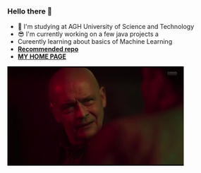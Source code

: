 ### Hello there 👋

 - :floppy_disk: I'm studying at AGH University of Science and Technology
 - 😎 I'm currently working on a few java projects a
 - Cureently learning about basics of Machine Learning 
 - [**Recommended repo**](https://github.com/KrzysztofGG/models.git)
 - [**MY HOME PAGE**](https://krzysztofgg.github.io/)
<img src="dario.jpg" alt="dario" width="400"/>


 

<!--
**KrzysztofGG/KrzysztofGG** is a ✨ _special_ ✨ repository because its `README.md` (this file) appears on your GitHub profile.

Here are some ideas to get you started:

- 🔭 I’m currently working on ...
- 🌱 I’m currently learning ...
- 👯 I’m looking to collaborate on ...
- 🤔 I’m looking for help with ...
- 💬 Ask me about ...
- 📫 How to reach me: ...
- 😄 Pronouns: ...
- ⚡ Fun fact: ...
-->
